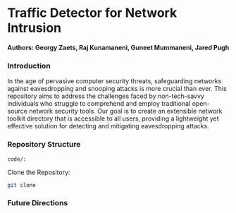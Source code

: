 # Traffic Detector for Network Intrusion
**Authors: Georgy Zaets, Raj Kunamaneni, Guneet Mummaneni, Jared Pugh**

### Introduction
In the age of pervasive computer security threats, safeguarding networks against eavesdropping and snooping attacks is more crucial than ever. This repository aims to address the challenges faced by non-tech-savvy individuals who struggle to comprehend and employ traditional open-source network security tools. Our goal is to create an extensible network toolkit directory that is accessible to all users, providing a lightweight yet effective solution for detecting and mitigating eavesdropping attacks.

### Repository Structure
```
code/: 
```
Clone the Repository:

```bash
git clone 
```
### Future Directions

